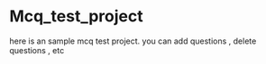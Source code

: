 # Mcq_test_project
here is an sample mcq test project. you can add questions , delete questions , etc
